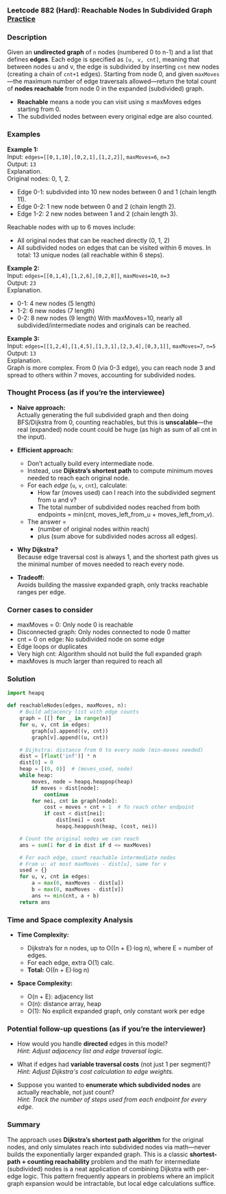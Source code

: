 ### Leetcode 882 (Hard): Reachable Nodes In Subdivided Graph [Practice](https://leetcode.com/problems/reachable-nodes-in-subdivided-graph)

### Description  
Given an **undirected graph** of `n` nodes (numbered 0 to n-1) and a list that defines **edges**. Each edge is specified as `[u, v, cnt]`, meaning that between nodes u and v, the edge is subdivided by inserting `cnt` new nodes (creating a chain of `cnt+1` edges). Starting from node 0, and given `maxMoves`—the maximum number of edge traversals allowed—return the total count of **nodes reachable** from node 0 in the expanded (subdivided) graph.  
- **Reachable** means a node you can visit using ≤ maxMoves edges starting from 0.
- The subdivided nodes between every original edge are also counted.

### Examples  

**Example 1:**  
Input: `edges=[[0,1,10],[0,2,1],[1,2,2]]`, `maxMoves=6`, `n=3`  
Output: `13`  
Explanation.  
Original nodes: 0, 1, 2.  
- Edge 0-1: subdivided into 10 new nodes between 0 and 1 (chain length 11).
- Edge 0-2: 1 new node between 0 and 2 (chain length 2).
- Edge 1-2: 2 new nodes between 1 and 2 (chain length 3).

Reachable nodes with up to 6 moves include:
- All original nodes that can be reached directly (0, 1, 2)
- All subdivided nodes on edges that can be visited within 6 moves.
In total: 13 unique nodes (all reachable within 6 steps).

**Example 2:**  
Input: `edges=[[0,1,4],[1,2,6],[0,2,8]]`, `maxMoves=10`, `n=3`  
Output: `23`  
Explanation.  
- 0-1: 4 new nodes (5 length)
- 1-2: 6 new nodes (7 length)
- 0-2: 8 new nodes (9 length)
With maxMoves=10, nearly all subdivided/intermediate nodes and originals can be reached.

**Example 3:**  
Input: `edges=[[1,2,4],[1,4,5],[1,3,1],[2,3,4],[0,3,1]]`, `maxMoves=7`, `n=5`  
Output: `13`  
Explanation.  
Graph is more complex. From 0 (via 0-3 edge), you can reach node 3 and spread to others within 7 moves, accounting for subdivided nodes.


### Thought Process (as if you’re the interviewee)  

- **Naive approach:**  
  Actually generating the full subdivided graph and then doing BFS/Dijkstra from 0, counting reachables, but this is **unscalable**—the real (expanded) node count could be huge (as high as sum of all cnt in the input).

- **Efficient approach:**  
  - Don’t actually build every intermediate node.  
  - Instead, use **Dijkstra’s shortest path** to compute minimum moves needed to reach each original node.
  - For each *edge* (`u`, `v`, `cnt`), calculate:
    - How far (moves used) can I reach into the subdivided segment from u and v?
    - The total number of subdivided nodes reached from both endpoints = min(cnt, moves_left_from_u + moves_left_from_v).
  - The answer = 
    - (number of original nodes within reach)
    - plus (sum above for subdivided nodes across all edges).

- **Why Dijkstra?**  
  Because edge traversal cost is always 1, and the shortest path gives us the minimal number of moves needed to reach every node.

- **Tradeoff:**  
  Avoids building the massive expanded graph, only tracks reachable ranges per edge.

### Corner cases to consider  
- maxMoves = 0: Only node 0 is reachable  
- Disconnected graph: Only nodes connected to node 0 matter  
- cnt = 0 on edge: No subdivided node on some edge  
- Edge loops or duplicates  
- Very high cnt: Algorithm should not build the full expanded graph  
- maxMoves is much larger than required to reach all
  
### Solution

```python
import heapq

def reachableNodes(edges, maxMoves, n):
    # Build adjacency list with edge counts
    graph = [[] for _ in range(n)]
    for u, v, cnt in edges:
        graph[u].append((v, cnt))
        graph[v].append((u, cnt))

    # Dijkstra: distance from 0 to every node (min-moves needed)
    dist = [float('inf')] * n
    dist[0] = 0
    heap = [(0, 0)]  # (moves_used, node)
    while heap:
        moves, node = heapq.heappop(heap)
        if moves > dist[node]:
            continue
        for nei, cnt in graph[node]:
            cost = moves + cnt + 1  # To reach other endpoint
            if cost < dist[nei]:
                dist[nei] = cost
                heapq.heappush(heap, (cost, nei))

    # Count the original nodes we can reach
    ans = sum(1 for d in dist if d <= maxMoves)

    # For each edge, count reachable intermediate nodes
    # From u: at most maxMoves - dist[u], same for v
    used = {}
    for u, v, cnt in edges:
        a = max(0, maxMoves - dist[u])
        b = max(0, maxMoves - dist[v])
        ans += min(cnt, a + b)
    return ans
```

### Time and Space complexity Analysis  

- **Time Complexity:**  
  - Dijkstra’s for n nodes, up to O((n + E)⋅log n), where E = number of edges.
  - For each edge, extra O(1) calc.
  - **Total:** O((n + E)·log n)

- **Space Complexity:**  
  - O(n + E): adjacency list
  - O(n): distance array, heap
  - O(1): No explicit expanded graph, only constant work per edge

### Potential follow-up questions (as if you’re the interviewer)  

- How would you handle **directed** edges in this model?  
  *Hint: Adjust adjacency list and edge traversal logic.*

- What if edges had **variable traversal costs** (not just 1 per segment)?  
  *Hint: Adjust Dijkstra's cost calculation to edge weights.*

- Suppose you wanted to **enumerate which subdivided nodes** are actually reachable, not just count?  
  *Hint: Track the number of steps used from each endpoint for every edge.*

### Summary
The approach uses **Dijkstra’s shortest path algorithm** for the original nodes, and only simulates reach into subdivided nodes via math—never builds the exponentially larger expanded graph. This is a classic **shortest-path + counting reachability** problem and the math for intermediate (subdivided) nodes is a neat application of combining Dijkstra with per-edge logic. This pattern frequently appears in problems where an implicit graph expansion would be intractable, but local edge calculations suffice.